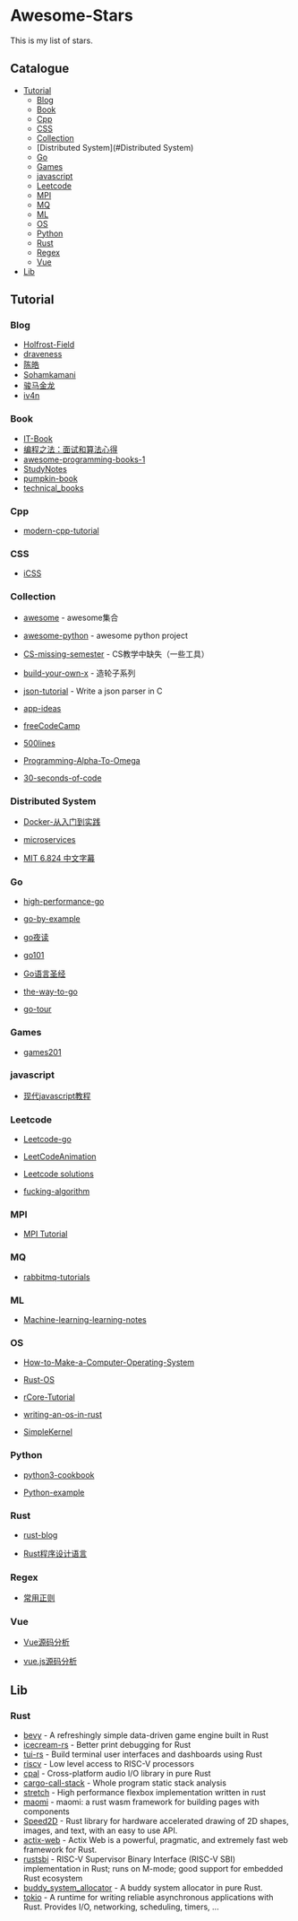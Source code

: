 # Awesome-Stars
This is my list of stars.

## Catalogue

- [Tutorial](#Tutorial)
    - [Blog](#Blog)
    - [Book](#Book)
    - [Cpp](#Cpp)
    - [CSS](#CSS)
    - [Collection](#Collection)
    - [Distributed System](#Distributed System)
    - [Go](#Go)
    - [Games](Games)
    - [javascript](#javascript)
    - [Leetcode](#Leetcode)
    - [MPI](#MPI)
    - [MQ](#MQ)
    - [ML](#ML)
    - [OS](#OS)
    - [Python](#Python)
    - [Rust](#Rust)
    - [Regex](#Regex)
    - [Vue](#Vue)
- [Lib](#Lib)



## Tutorial

### Blog

- [Holfrost-Field](https://github.com/halfrost/Halfrost-Field)
- [draveness](https://draveness.me)
- [陈皓](https://coolshell.cn/haoel)
- [Sohamkamani](https://www.sohamkamani.com/blog)
- [骏马金龙](https://www.junmajinlong.com/)
- [iv4n](https://iv4n.cc/)

### Book

- [IT-Book](https://github.com/XiangLinPro/IT_book)
- [编程之法：面试和算法心得](https://github.com/julycoding/The-Art-Of-Programming-By-July)
- [awesome-programming-books-1](https://github.com/hongye612430/awesome-programming-books-1)
- [StudyNotes](https://github.com/krislinzhao/StudyNotes)
- [pumpkin-book](https://github.com/datawhalechina/pumpkin-book)
- [technical_books](https://github.com/TIM168/technical_books)

### Cpp

- [modern-cpp-tutorial](https://github.com/changkun/modern-cpp-tutorial)

### CSS

- [iCSS](https://github.com/chokcoco/iCSS)

### Collection

- [awesome](https://github.com/sindresorhus/awesome) - awesome集合

- [awesome-python](https://github.com/vinta/awesome-python) - awesome python project

- [CS-missing-semester](https://github.com/missing-semester-cn/missing-semester-cn.github.io) - CS教学中缺失（一些工具）
- [build-your-own-x](https://github.com/danistefanovic/build-your-own-x) - 造轮子系列
- [json-tutorial](https://github.com/miloyip/json-tutorial) - Write a json parser in C

- [app-ideas](https://github.com/florinpop17/app-ideas)

- [freeCodeCamp](https://github.com/freeCodeCamp/freeCodeCamp)

- [500lines](https://github.com/aosabook/500lines)

- [Programming-Alpha-To-Omega](https://github.com/justjavac/Programming-Alpha-To-Omega)

- [30-seconds-of-code](https://github.com/30-seconds/30-seconds-of-code)

### Distributed System

- [Docker-从入门到实践](https://github.com/yeasy/docker_practice)

- [microservices](https://github.com/DocsHome/microservices)

- [MIT 6.824 中文字幕](https://github.com/ivanallen/thor)

### Go

- [high-performance-go](https://github.com/geektutu/high-performance-go)

- [go-by-example](https://github.com/gobyexample-cn/gobyexample)

- [go夜读](https://github.com/talkgo/night)

- [go101](https://github.com/golang101/golang101)

- [Go语言圣经](https://github.com/golang-china/gopl-zh)

- [the-way-to-go](https://github.com/unknwon/the-way-to-go_ZH_CN)

- [go-tour](https://github.com/Go-zh/tour)

### Games

- [games201](https://github.com/taichi-dev/games201)

### javascript

- [现代javascript教程](https://github.com/javascript-tutorial/zh.javascript.info)

### Leetcode

- [Leetcode-go](https://github.com/halfrost/LeetCode-Go)

- [LeetCodeAnimation](https://github.com/MisterBooo/LeetCodeAnimation)

- [Leetcode solutions](https://github.com/doocs/leetcode)

- [fucking-algorithm](https://github.com/labuladong/fucking-algorithm)

### MPI

- [MPI Tutorial](https://github.com/mpitutorial/mpitutorial)

### MQ

- [rabbitmq-tutorials](https://github.com/rabbitmq/rabbitmq-tutorials)

### ML

- [Machine-learning-learning-notes](https://github.com/Vay-keen/Machine-learning-learning-notes)

### OS

- [How-to-Make-a-Computer-Operating-System](https://github.com/SamyPesse/How-to-Make-a-Computer-Operating-System)

- [Rust-OS](https://github.com/phil-opp/blog_os)

- [rCore-Tutorial](https://github.com/rcore-os/rCore-Tutorial)

- [writing-an-os-in-rust](https://github.com/rustcc/writing-an-os-in-rust)

- [SimpleKernel](https://github.com/Simple-XX/SimpleKernel)

### Python

- [python3-cookbook](https://github.com/yidao620c/python3-cookbook)

- [Python-example](https://github.com/geekcomputers/Python)

### Rust

- [rust-blog](https://github.com/pretzelhammer/rust-blog)

- [Rust程序设计语言](https://github.com/KaiserY/trpl-zh-cn)

### Regex

- [常用正则](https://github.com/cdoco/common-regex)

### Vue

- [Vue源码分析](https://github.com/qq281113270/vue)

- [vue.js源码分析](https://github.com/ustbhuangyi/vue-analysis)





## Lib

### Rust

- [bevy](https://github.com/bevyengine/bevy) - A refreshingly simple data-driven game engine built in Rust
- [icecream-rs](https://github.com/chang/icecream-rs) - Better print debugging for Rust
- [tui-rs](https://github.com/fdehau/tui-rs) - Build terminal user interfaces and dashboards using Rust
- [riscv](https://github.com/rust-embedded/riscv) - Low level access to RISC-V processors
- [cpal](https://github.com/RustAudio/cpal) - Cross-platform audio I/O library in pure Rust
- [cargo-call-stack](https://github.com/japaric/cargo-call-stack) - Whole program static stack analysis
- [stretch](https://github.com/vislyhq/stretch) - High performance flexbox implementation written in rust
- [maomi](https://github.com/LastLeaf/maomi) - maomi: a rust wasm framework for building pages with components
- [Speed2D](https://github.com/QuantumBadger/Speedy2D) - Rust library for hardware accelerated drawing of 2D shapes, images, and text, with an easy to use API.
- [actix-web](https://github.com/actix/actix-web) - Actix Web is a powerful, pragmatic, and extremely fast web framework for Rust.
- [rustsbi](https://github.com/luojia65/rustsbi) - RISC-V Supervisor Binary Interface (RISC-V SBI) implementation in Rust; runs on M-mode; good support for embedded Rust ecosystem
- [buddy_system_allocator](https://github.com/rcore-os/buddy_system_allocator) - A buddy system allocator in pure Rust.
- [tokio](https://github.com/tokio-rs/tokio) - A runtime for writing reliable asynchronous applications with Rust. Provides I/O, networking, scheduling, timers, ...